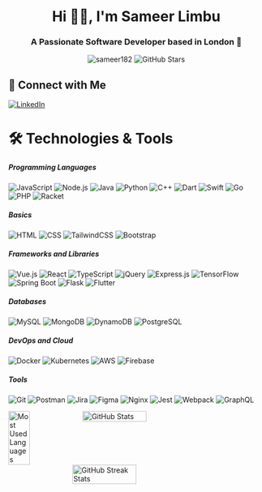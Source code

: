 <h1 align="center">Hi 👋🏻, I'm Sameer Limbu</h1>
<h3 align="center">A Passionate Software Developer based in London 🚀</h3>

<p align="center">
  <img src="https://komarev.com/ghpvc/?username=sameer182&label=Profile%20views&color=0e75b6&style=flat" alt="sameer182" />
  <img src="https://img.shields.io/github/stars/sameer182?color=0e75b6&style=flat&logo=github" alt="GitHub Stars" />
</p>


## 🤝 Connect with Me

[![LinkedIn](https://img.shields.io/badge/LinkedIn-%230077B5.svg?style=for-the-badge&logo=linkedin&logoColor=white)](https://www.linkedin.com/in/sameerlimbu31/)

<h1 align="left">🛠️ Technologies & Tools</h1>

<p align="left">

##### Programming Languages 
![JavaScript](https://img.shields.io/badge/-JavaScript-05122A?style=flat&logo=javascript)
![Node.js](https://img.shields.io/badge/-Node.js-05122A?style=flat&logo=node.js)
![Java](https://img.shields.io/badge/-Java-05122A?style=flat&logo=coffeescript&logoColor=FFFFFF)
![Python](https://img.shields.io/badge/-Python-05122A?style=flat&logo=python)
![C++](https://img.shields.io/badge/-C++-05122A?style=flat&logo=c%2B%2B&logoColor=00599C)
![Dart](https://img.shields.io/badge/-Dart-05122A?style=flat&logo=dart&logoColor=skyblue)
![Swift](https://img.shields.io/badge/-Swift-05122A?style=flat&logo=swift)
![Go](https://img.shields.io/badge/-Go-05122A?style=flat&logo=go)
![PHP](https://img.shields.io/badge/-PHP-05122A?style=flat&logo=php)
![Racket](https://img.shields.io/badge/-Racket-05122A?style=flat&logo=racket&logoColor=9F1D20)

##### Basics 
![HTML](https://img.shields.io/badge/-HTML-05122A?style=flat&logo=HTML5)
![CSS](https://img.shields.io/badge/-CSS-05122A?style=flat&logo=CSS3&logoColor=1572B6)
![TailwindCSS](https://img.shields.io/badge/-TailwindCSS-05122A?style=flat&logo=tailwindcss)
![Bootstrap](https://img.shields.io/badge/-Bootstrap-05122A?style=flat&logo=bootstrap&logoColor=563D7C)

##### Frameworks and Libraries 
![Vue.js](https://img.shields.io/badge/-Vue.js-05122A?style=flat&logo=vue.js)
![React](https://img.shields.io/badge/-React-05122A?style=flat&logo=react)
![TypeScript](https://img.shields.io/badge/-TypeScript-05122A?style=flat&logo=typescript)
![jQuery](https://img.shields.io/badge/-jQuery-05122A?style=flat&logo=jquery&logoColor=4479A1)
![Express.js](https://img.shields.io/badge/-Express.js-05122A?style=flat&logo=express)
![TensorFlow](https://img.shields.io/badge/-TensorFlow-05122A?style=flat&logo=tensorflow)
![Spring Boot](https://img.shields.io/badge/-Spring%20Boot-05122A?style=flat&logo=spring-boot)
![Flask](https://img.shields.io/badge/-Flask-05122A?style=flat&logo=flask&logoColor=000000)
![Flutter](https://img.shields.io/badge/-Flutter-05122A?style=flat&logo=flutter&logoColor=blue)

##### Databases 
![MySQL](https://img.shields.io/badge/-MySQL-05122A?style=flat&logo=mysql&logoColor=4479A1)
![MongoDB](https://img.shields.io/badge/-MongoDB-05122A?style=flat&logo=mongodb)
![DynamoDB](https://img.shields.io/badge/-DynamoDB-05122A?style=flat&logo=amazondynamodb)
![PostgreSQL](https://img.shields.io/badge/-PostgreSQL-05122A?style=flat&logo=postgresql)

##### DevOps and Cloud
![Docker](https://img.shields.io/badge/-Docker-05122A?style=flat&logo=docker)
![Kubernetes](https://img.shields.io/badge/-Kubernetes-05122A?style=flat&logo=kubernetes&logoColor=326CE5)
![AWS](https://img.shields.io/badge/-AWS-05122A?style=flat&logo=amazon-aws&logoColor=FF9900)
![Firebase](https://img.shields.io/badge/-Firebase-05122A?style=flat&logo=firebase)

##### Tools 
![Git](https://img.shields.io/badge/-Git-05122A?style=flat&logo=git)
![Postman](https://img.shields.io/badge/-Postman-05122A?style=flat&logo=postman)
![Jira](https://img.shields.io/badge/-Jira-05122A?style=flat&logo=jira&logoColor=247FF7)
![Figma](https://img.shields.io/badge/-Figma-05122A?style=flat&logo=figma)
![Nginx](https://img.shields.io/badge/-Nginx-05122A?style=flat&logo=nginx&logoColor=green)
![Jest](https://img.shields.io/badge/-Jest-05122A?style=flat&logo=jest&logoColor=orange)
![Webpack](https://img.shields.io/badge/-Webpack-05122A?style=flat&logo=webpack)
![GraphQL](https://img.shields.io/badge/-GraphQL-05122A?style=flat&logo=graphql&logoColor=pink)

</p>

<div style="display: flex;"> 
    <img decoding="async" loading="lazy" src="https://github-readme-stats.vercel.app/api/top-langs/?username=sameer182&theme=algolia&langs_count=10&layout=compact&role=owner" width="29%" alt="Most Used Languages" />
    <img decoding="async" loading="lazy" src="https://github-readme-stats.vercel.app/api?username=sameer182&show_icons=true&hide=contribs,issues&theme=algolia&custom_title=GitHub%20Stats&count_private=true&include_all_commits=true&show=prs_merged,prs_merged_percentage&rank_icon=github" width="50%" alt="GitHub Stats" />
</div>

<div style="display: flex; justify-content: center; width: 100%;"> 
    <img decoding="async" loading="lazy" src="https://github-readme-streak-stats.herokuapp.com/?user=sameer182&theme=algolia" width="50%" alt="GitHub Streak Stats" />
</div>

